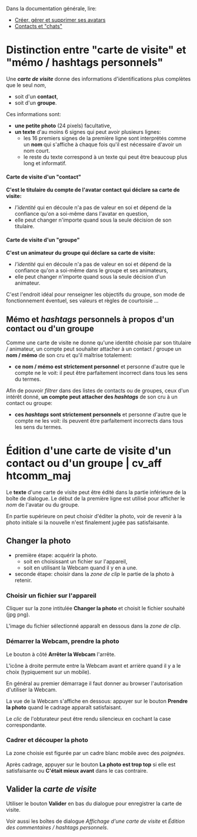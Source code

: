 Dans la documentation générale, lire:
- <a href="$$/appli/avatars.html" target="_blank">Créer, gérer et supprimer ses avatars</a>
- <a href="$$/appli/contactschats.html" target="_blank">Contacts et "chats"</a>

# Distinction entre "carte de visite" et "mémo / hashtags personnels"

Une **_carte de visite_** donne des informations d'identifications plus complètes que le seul _nom_,
- soit d'un **contact**,
- soit d'un **groupe**.

Ces informations sont:
- **une petite photo** (24 pixels) facultative,
- **un texte** d'au moins 6 signes qui peut avoir plusieurs lignes:
  - les 16 premiers signes de la première ligne sont interprétés comme un **nom** qui s'affiche à chaque fois qu'il est nécessaire d'avoir un nom court.
  - le reste du texte correspond à un texte qui peut être beaucoup plus long et informatif.

#### Carte de visite d\'un "contact"
**C'est le titulaire du compte de l'avatar contact qui déclare sa carte de visite:**
- _l'identité_ qui en découle n'a pas de valeur en soi et dépend de la confiance qu'on a soi-même dans l'avatar en question,
- elle peut changer n'importe quand sous la seule décision de son titulaire.

#### Carte de visite d\'un "groupe"
**C'est un animateur du groupe qui déclare sa carte de visite:**
- _l'identité_ qui en découle n'a pas de valeur en soi et dépend de la confiance qu'on a soi-même dans le groupe et ses animateurs,
- elle peut changer n'importe quand sous la seule décision d'un animateur.

C'est l'endroit idéal pour renseigner les objectifs du groupe, son mode de fonctionnement éventuel, ses valeurs et règles de courtoisie ...

## Mémo et _hashtags_ **personnels** à propos d'un contact ou d'un groupe
Comme une carte de visite ne donne qu'une identité choisie par son titulaire / animateur, un compte peut souhaiter attacher à un contact / groupe un **nom / mémo** de son cru et qu'il maîtrise totalement:
- **ce nom / mémo est strictement personnel** et personne d'autre que le compte ne le voit: il peut être parfaitement incorrect dans tous les sens du termes.

Afin de pouvoir _filtrer_ dans des listes de contacts ou de groupes, ceux d'un intérêt donné, **un compte peut attacher des _hashtags_** de son cru à un contact ou groupe:
- **ces _hashtags_ sont strictement personnels** et personne d'autre que le compte ne les voit: ils peuvent être parfaitement incorrects dans tous les sens du termes.

# Édition d'une carte de visite d'un contact ou d'un groupe | cv_aff htcomm_maj
Le **texte** d'une carte de visite peut être édité dans la partie inférieure de la boîte de dialogue. Le début de la première ligne est utilisé pour afficher le _nom_ de l'avatar ou du groupe.

En partie supérieure on peut choisir d'éditer la photo, voir de revenir à la photo initiale si la nouvelle n'est finalement jugée pas satisfaisante.

## Changer la photo
- première étape: acquérir la photo.
  - soit en choisissant un fichier sur l'appareil,
  - soit en utilisant la Webcam quand il y en a une.
- seconde étape: choisir dans la _zone de clip_ le partie de la photo à retenir.

### Choisir un fichier sur l'appareil
Cliquer sur la zone intitulée **Changer la photo** et choisit le fichier souhaité (jpg png).

L'image du fichier sélectionné apparaît en dessous dans la _zone de clip_.

### Démarrer la Webcam, prendre la photo
Le bouton à côté **Arrêter la Webcam** l'arrête. 

L'icône à droite permute entre la Webcam avant et arrière quand il y a le choix (typiquement sur un mobile).

En général au premier démarrage il faut donner au browser l'autorisation d'utiliser la Webcam.

La vue de la Webcam s'affiche en dessous: appuyer sur le bouton **Prendre la photo** quand le cadrage apparaît satisfaisant.

Le _clic_ de l'obturateur peut être rendu silencieux en cochant la case correspondante.

### Cadrer et découper la photo
La zone choisie est figurée par un cadre blanc mobile avec des _poignées_.

Après cadrage, appuyer sur le bouton **La photo est trop top** si elle est satisfaisante ou **C'était mieux avant** dans le cas contraire.

## Valider la _carte de visite_
Utiliser le bouton **Valider** en bas du dialogue pour enregistrer la carte de visite.

Voir aussi les boîtes de dialogue _Affichage d'une carte de visite_ et _Édition des commentaires / hashtags personnels_.
